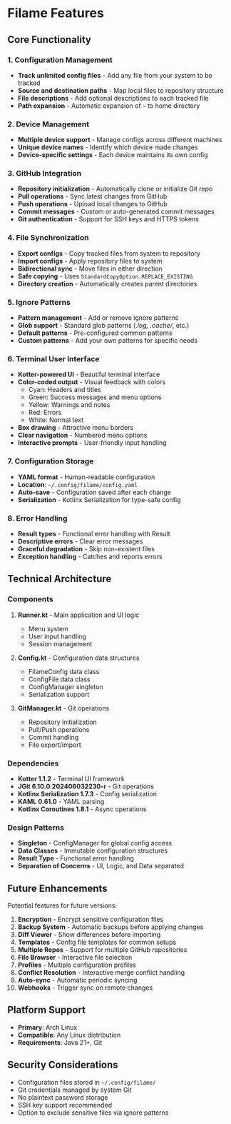 # Filame Features

## Core Functionality

### 1. Configuration Management
- **Track unlimited config files** - Add any file from your system to be tracked
- **Source and destination paths** - Map local files to repository structure
- **File descriptions** - Add optional descriptions to each tracked file
- **Path expansion** - Automatic expansion of `~` to home directory

### 2. Device Management
- **Multiple device support** - Manage configs across different machines
- **Unique device names** - Identify which device made changes
- **Device-specific settings** - Each device maintains its own config

### 3. GitHub Integration
- **Repository initialization** - Automatically clone or initialize Git repo
- **Pull operations** - Sync latest changes from GitHub
- **Push operations** - Upload local changes to GitHub
- **Commit messages** - Custom or auto-generated commit messages
- **Git authentication** - Support for SSH keys and HTTPS tokens

### 4. File Synchronization
- **Export configs** - Copy tracked files from system to repository
- **Import configs** - Apply repository files to system
- **Bidirectional sync** - Move files in either direction
- **Safe copying** - Uses `StandardCopyOption.REPLACE_EXISTING`
- **Directory creation** - Automatically creates parent directories

### 5. Ignore Patterns
- **Pattern management** - Add or remove ignore patterns
- **Glob support** - Standard glob patterns (*.log, .cache/*, etc.)
- **Default patterns** - Pre-configured common patterns
- **Custom patterns** - Add your own patterns for specific needs

### 6. Terminal User Interface
- **Kotter-powered UI** - Beautiful terminal interface
- **Color-coded output** - Visual feedback with colors
  - Cyan: Headers and titles
  - Green: Success messages and menu options
  - Yellow: Warnings and notes
  - Red: Errors
  - White: Normal text
- **Box drawing** - Attractive menu borders
- **Clear navigation** - Numbered menu options
- **Interactive prompts** - User-friendly input handling

### 7. Configuration Storage
- **YAML format** - Human-readable configuration
- **Location**: `~/.config/filame/config.yaml`
- **Auto-save** - Configuration saved after each change
- **Serialization** - Kotlinx Serialization for type-safe config

### 8. Error Handling
- **Result types** - Functional error handling with Result<T>
- **Descriptive errors** - Clear error messages
- **Graceful degradation** - Skip non-existent files
- **Exception handling** - Catches and reports errors

## Technical Architecture

### Components

1. **Runner.kt** - Main application and UI logic
   - Menu system
   - User input handling
   - Session management

2. **Config.kt** - Configuration data structures
   - FilameConfig data class
   - ConfigFile data class
   - ConfigManager singleton
   - Serialization support

3. **GitManager.kt** - Git operations
   - Repository initialization
   - Pull/Push operations
   - Commit handling
   - File export/import

### Dependencies

- **Kotter 1.1.2** - Terminal UI framework
- **JGit 6.10.0.202406032230-r** - Git operations
- **Kotlinx Serialization 1.7.3** - Config serialization
- **KAML 0.61.0** - YAML parsing
- **Kotlinx Coroutines 1.8.1** - Async operations

### Design Patterns

- **Singleton** - ConfigManager for global config access
- **Data Classes** - Immutable configuration structures
- **Result Type** - Functional error handling
- **Separation of Concerns** - UI, Logic, and Data separated

## Future Enhancements

Potential features for future versions:

1. **Encryption** - Encrypt sensitive configuration files
2. **Backup System** - Automatic backups before applying changes
3. **Diff Viewer** - Show differences before importing
4. **Templates** - Config file templates for common setups
5. **Multiple Repos** - Support for multiple GitHub repositories
6. **File Browser** - Interactive file selection
7. **Profiles** - Multiple configuration profiles
8. **Conflict Resolution** - Interactive merge conflict handling
9. **Auto-sync** - Automatic periodic syncing
10. **Webhooks** - Trigger sync on remote changes

## Platform Support

- **Primary**: Arch Linux
- **Compatible**: Any Linux distribution
- **Requirements**: Java 21+, Git

## Security Considerations

- Configuration files stored in `~/.config/filame/`
- Git credentials managed by system Git
- No plaintext password storage
- SSH key support recommended
- Option to exclude sensitive files via ignore patterns
